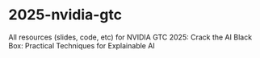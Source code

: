 # 2025-nvidia-gtc
All resources (slides, code, etc) for NVIDIA GTC 2025: Crack the AI Black Box: Practical Techniques for Explainable AI
